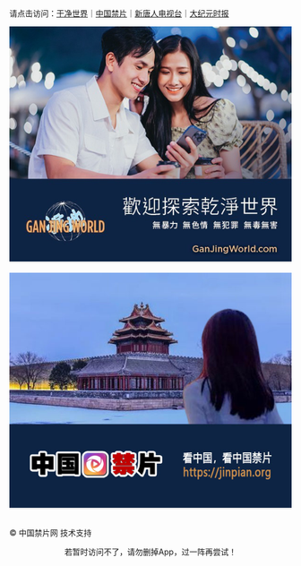 <br>
<div id="home"></div>
<br>

请点击访问：<span><a href="https://rbz60z.bingte.site/62">干净世界</a>｜<span><a href="https://jp.z513.online/" target="_self">中国禁片</a></span>｜<span><a href="https://jp.z513.online/ntdtv/58438/">新唐人电视台</a></span>｜<span><a href="https://jp.z513.online/dajiyuan/59114/">大纪元时报</a></span>

<div style="width:100%;background-color:#eee;"><a href="https://4r24df.daoli.shop/62" target="_self"><img src="https://github.com/JohnChen201502/jinpian/blob/master/git-ganjing.jpg?raw=true"/></a></div>
</br>

<div style="width:100%;background-color:#eee;"><a href="https://jp.z513.online/" target="_self"><img src="https://github.com/JohnChen201502/jinpian/blob/master/git-jinpian.jpg?raw=true"/></a></div>

</br>

© 中国禁片网 技术支持

<p align="center">若暂时访问不了，请勿删掉App，过一阵再尝试！</p>
